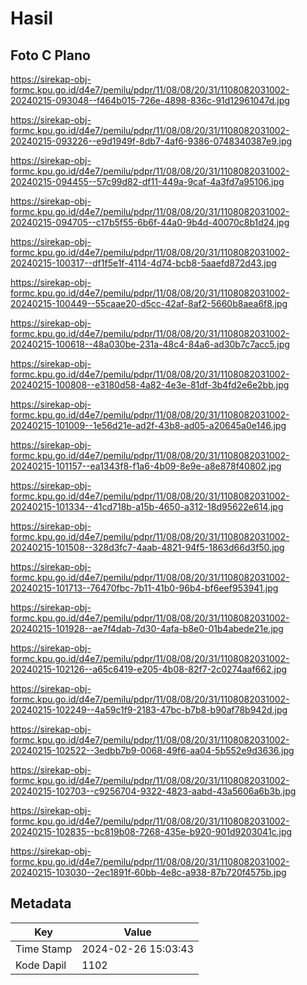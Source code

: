 # Hasil

## Foto C Plano

https://sirekap-obj-formc.kpu.go.id/d4e7/pemilu/pdpr/11/08/08/20/31/1108082031002-20240215-093048--f464b015-726e-4898-836c-91d12961047d.jpg

https://sirekap-obj-formc.kpu.go.id/d4e7/pemilu/pdpr/11/08/08/20/31/1108082031002-20240215-093226--e9d1949f-8db7-4af6-9386-0748340387e9.jpg

https://sirekap-obj-formc.kpu.go.id/d4e7/pemilu/pdpr/11/08/08/20/31/1108082031002-20240215-094455--57c99d82-df11-449a-9caf-4a3fd7a95106.jpg

https://sirekap-obj-formc.kpu.go.id/d4e7/pemilu/pdpr/11/08/08/20/31/1108082031002-20240215-094705--c17b5f55-6b6f-44a0-9b4d-40070c8b1d24.jpg

https://sirekap-obj-formc.kpu.go.id/d4e7/pemilu/pdpr/11/08/08/20/31/1108082031002-20240215-100317--df1f5e1f-4114-4d74-bcb8-5aaefd872d43.jpg

https://sirekap-obj-formc.kpu.go.id/d4e7/pemilu/pdpr/11/08/08/20/31/1108082031002-20240215-100449--55caae20-d5cc-42af-8af2-5660b8aea6f8.jpg

https://sirekap-obj-formc.kpu.go.id/d4e7/pemilu/pdpr/11/08/08/20/31/1108082031002-20240215-100618--48a030be-231a-48c4-84a6-ad30b7c7acc5.jpg

https://sirekap-obj-formc.kpu.go.id/d4e7/pemilu/pdpr/11/08/08/20/31/1108082031002-20240215-100808--e3180d58-4a82-4e3e-81df-3b4fd2e6e2bb.jpg

https://sirekap-obj-formc.kpu.go.id/d4e7/pemilu/pdpr/11/08/08/20/31/1108082031002-20240215-101009--1e56d21e-ad2f-43b8-ad05-a20645a0e146.jpg

https://sirekap-obj-formc.kpu.go.id/d4e7/pemilu/pdpr/11/08/08/20/31/1108082031002-20240215-101157--ea1343f8-f1a6-4b09-8e9e-a8e878f40802.jpg

https://sirekap-obj-formc.kpu.go.id/d4e7/pemilu/pdpr/11/08/08/20/31/1108082031002-20240215-101334--41cd718b-a15b-4650-a312-18d95622e614.jpg

https://sirekap-obj-formc.kpu.go.id/d4e7/pemilu/pdpr/11/08/08/20/31/1108082031002-20240215-101508--328d3fc7-4aab-4821-94f5-1863d66d3f50.jpg

https://sirekap-obj-formc.kpu.go.id/d4e7/pemilu/pdpr/11/08/08/20/31/1108082031002-20240215-101713--76470fbc-7b11-41b0-96b4-bf6eef953941.jpg

https://sirekap-obj-formc.kpu.go.id/d4e7/pemilu/pdpr/11/08/08/20/31/1108082031002-20240215-101928--ae7f4dab-7d30-4afa-b8e0-01b4abede21e.jpg

https://sirekap-obj-formc.kpu.go.id/d4e7/pemilu/pdpr/11/08/08/20/31/1108082031002-20240215-102126--a65c6419-e205-4b08-82f7-2c0274aaf662.jpg

https://sirekap-obj-formc.kpu.go.id/d4e7/pemilu/pdpr/11/08/08/20/31/1108082031002-20240215-102249--4a59c1f9-2183-47bc-b7b8-b90af78b942d.jpg

https://sirekap-obj-formc.kpu.go.id/d4e7/pemilu/pdpr/11/08/08/20/31/1108082031002-20240215-102522--3edbb7b9-0068-49f6-aa04-5b552e9d3636.jpg

https://sirekap-obj-formc.kpu.go.id/d4e7/pemilu/pdpr/11/08/08/20/31/1108082031002-20240215-102703--c9256704-9322-4823-aabd-43a5606a6b3b.jpg

https://sirekap-obj-formc.kpu.go.id/d4e7/pemilu/pdpr/11/08/08/20/31/1108082031002-20240215-102835--bc819b08-7268-435e-b920-901d9203041c.jpg

https://sirekap-obj-formc.kpu.go.id/d4e7/pemilu/pdpr/11/08/08/20/31/1108082031002-20240215-103030--2ec1891f-60bb-4e8c-a938-87b720f4575b.jpg


## Metadata

| Key        | Value               |
| ---------- | ------------------- |
| Time Stamp | 2024-02-26 15:03:43 |
| Kode Dapil | 1102                |



